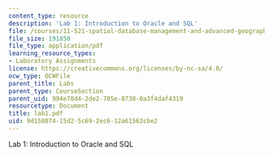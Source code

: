 ```yaml
---
content_type: resource
description: 'Lab 1: Introduction to Oracle and SQL'
file: /courses/11-521-spatial-database-management-and-advanced-geographic-information-systems-spring-2003/9d15807415d25c692ec612a61562cbe2_lab1.pdf
file_size: 191850
file_type: application/pdf
learning_resource_types:
- Laboratory Assignments
license: https://creativecommons.org/licenses/by-nc-sa/4.0/
ocw_type: OCWFile
parent_title: Labs
parent_type: CourseSection
parent_uid: 994e78d4-2de2-705e-8738-0a3f4daf4319
resourcetype: Document
title: lab1.pdf
uid: 9d158074-15d2-5c69-2ec6-12a61562cbe2
---
```

Lab 1: Introduction to Oracle and SQL